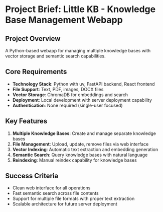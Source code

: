 # Project Brief: Little KB - Knowledge Base Management Webapp

## Project Overview
A Python-based webapp for managing multiple knowledge bases with vector storage and semantic search capabilities.

## Core Requirements
- **Technology Stack**: Python with uv, FastAPI backend, React frontend
- **File Support**: Text, PDF, images, DOCX files
- **Vector Storage**: ChromaDB for embeddings and search
- **Deployment**: Local development with server deployment capability
- **Authentication**: None required (single-user focused)

## Key Features
1. **Multiple Knowledge Bases**: Create and manage separate knowledge bases
2. **File Management**: Upload, update, remove files via web interface
3. **Vector Indexing**: Automatic text extraction and embedding generation
4. **Semantic Search**: Query knowledge bases with natural language
5. **Reindexing**: Manual reindex capability for knowledge bases

## Success Criteria
- Clean web interface for all operations
- Fast semantic search across file contents
- Support for multiple file formats with proper text extraction
- Scalable architecture for future server deployment
